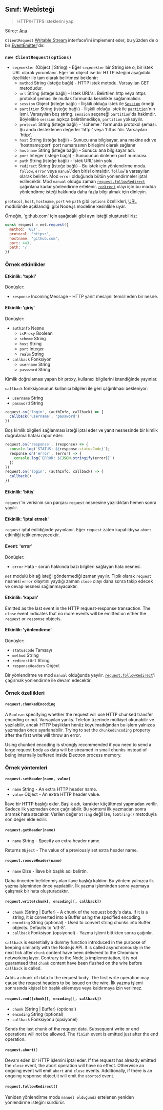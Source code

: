 ## Sınıf: Webİsteği

> HTTP/HTTPS isteklerini yap.

Süreç: [Ana](../glossary.md#main-process)

`ClientRequest` [Writable Stream](https://nodejs.org/api/stream.html#stream_writable_streams) interface'ini implement eder, bu yüzden de o bir [EventEmitter](https://nodejs.org/api/events.html#events_class_eventemitter)'dır.

### `new ClientRequest(options)`

* `seçenekler` (Object | String) - Eğer `seçenekler` bir String ise o, bir istek URL olarak yorumlanır. Eğer bir object ise bir HTTP isteğini aşağıdaki özellikler ile tam olarak belirtmesi beklenir: 
  * `method` String (isteğe bağlı) - HTTP istek metodu. Varsayılan GET metodudur.
  * `url` String (isteğe bağlı) - İstek URL'si. Belirtilen http veya https protokol şeması ile mutlak formunda kesinlikle sağlanmalıdır.
  * `session` Object (isteğe bağlı) - İlişkili olduğu istek ile [`Session`](session.md) örneği.
  * `partition` String (isteğe bağlı) - İlişkili olduğu istek ile [`partition`](session.md)'nın ismi. Varsayılan boş string. `session` seçeneği `partition`'da hakimdir. Böylelikle `session` açıkça belirtilmedikçe, `partition` yoksayılır.
  * `protocol` String (isteğe bağlı) - 'scheme:' formunda protokol şeması. Şu anda desteklenen değerler 'http:' veya 'https:'dir. Varsayılan 'http:'.
  * `host` String (isteğe bağlı) - Sunucu ana bilgisayar, ana makine adı ve 'hostname:port' port numarasının birleşimi olarak sağlanır
  * `hostname` String (isteğe bağlı) - Sunucu ana bilgisayar adı.
  * `port` Integer (isteğe bağlı) - Sunucunun dinlenen port numarası.
  * `path` String (isteğe bağlı) - İstek URL'sinin yolu.
  * `redirect` String (isteğe bağlı) - Bu istek için yönlendirme modu. `follow`, `error` veya `manual`'den birisi olmalıdır. `follow`'a varsayılan olarak belirler. Mod `error` olduğunda bütün yönlendirmeler iptal edilecektir. Mod `manual` olduğu zaman [`request.followRedirect`](#requestfollowRedirect) çağırılana kadar yönlendirme ertelenir. [`redirect`](#event-redirect) olayı için bu modda yönlendirme isteği hakkında daha fazla bilgi almak için dinleyin.

`protocol`, `host`, `hostname`, `port` ve `path` gibi `options` özellikleri, [URL](https://nodejs.org/api/url.html) modülünde açıklandığı gibi Node.js modeline kesinlikle uyar.

Örneğin, 'github.com' için aşağıdaki gibi aynı isteği oluşturabiliriz:

```JavaScript
const request = net.request({
  method: 'GET',
  protocol: 'https:',
  hostname: 'github.com',
  port: 443,
  path: '/'
})
```

### Örnek etkinlikler

#### Etkinlik: 'tepki'

Dönüşler:

* `response` IncomingMessage - HTTP yanıt mesajını temsil eden bir nesne.

#### Etkinlik: 'giriş'

Dönüşler:

* `authInfo` Nesne 
  * `isProxy` Boolean
  * `scheme` String
  * `host` String
  * `port` Integer
  * `realm` String
* `callback` Fonksiyon 
  * `username` String
  * `password` String

Kimlik doğrulaması yapan bir proxy, kullanıcı bilgilerini istendiğinde yayınlar.

`callback` fonksiyonunun kullanıcı bilgileri ile geri çağırılması bekleniyor:

* `username` String
* `password` String

```JavaScript
request.on('login', (authInfo, callback) => {
  callback('username', 'password')
})
```

Boş kimlik bilgileri sağlanması isteği iptal eder ve yanıt nesnesinde bir kimlik doğrulama hatası rapor eder:

```JavaScript
request.on('response', (response) => {
  console.log(`STATUS: ${response.statusCode}`);
  response.on('error', (error) => {
    console.log(`ERROR: ${JSON.stringify(error)}`)
  })
})
request.on('login', (authInfo, callback) => {
  callback()
})
```

#### Etkinlik: 'bitiş'

`request`'in verisinin son parçası `request` nesnesine yazıldıktan hemen sonra yayılır.

#### Etkinlik: 'iptal etmek'

`request` iptal edildiğinde yayınlanır. Eğer `request` zaten kapatıldıysa `abort` etkinliği tetiklenmeyecektir.

#### Event: 'error'

Dönüşler:

* `error` Hata - sorun hakkında bazı bilgileri sağlayan hata nesnesi.

`net` modulü bir ağ isteği göndermediği zaman yayılır. Tipik olarak `request` nesnesi `error` olayıtını yaydığı zaman `close` olayı daha sonra takip edecek ve cevap nesnesi sağlanmayacaktır.

#### Etkinlik: 'kapalı'

Emitted as the last event in the HTTP request-response transaction. The `close` event indicates that no more events will be emitted on either the `request` or `response` objects.

#### Etkinlik: 'yönlendirme'

Dönüşler:

* `statusCode` Tamsayı
* `method` String
* `redirectUrl` String
* `responseHeaders` Object

Bir yönlendirme ve mod `manual` olduğunda yayılır. [`request.followRedirect`](#requestfollowRedirect)'i çağırmak yönlendirme ile devam edecektir.

### Örnek özellikleri

#### `request.chunkedEncoding`

A `Boolean` specifying whether the request will use HTTP chunked transfer encoding or not. Varsayılan yanlış. Telefon üzerinde mülkiyet okunabilir ve yazılabilir, ancak HTTP başlıkları henüz koyulmadığından bu işlem yalnızca yazmadan önce ayarlanabilir. Trying to set the `chunkedEncoding` property after the first write will throw an error.

Using chunked encoding is strongly recommended if you need to send a large request body as data will be streamed in small chunks instead of being internally buffered inside Electron process memory.

### Örnek yöntemleri

#### `request.setHeader(name, value)`

* `name` String - An extra HTTP header name.
* `value` Object - An extra HTTP header value.

İlave bir HTTP başlığı ekler. Başlık adı, karakter küçültmesi yapmadan verilir. Sadece ilk yazmadan önce çağrılabilir. Bu yöntemi ilk yazmadan sonra aramak hata atacaktır. Verilen değer `String` değil ise, `toString()` metoduyla son değer elde edilir.

#### `request.getHeader(name)`

* `name` String - Specify an extra header name.

Returns `Object` - The value of a previously set extra header name.

#### `request.removeHeader(name)`

* `name` Dize - İlave bir başlık adı belirtin.

Daha önceden belirlenmiş olan ilave başlığı kaldırır. Bu yöntem yalnızca ilk yazma işleminden önce yapılabilir. İlk yazma işleminden sonra yapmaya çalışmak bir hata oluşturacaktır.

#### `request.write(chunk[, encoding][, callback])`

* `chunk` (String | Buffer) - A chunk of the request body's data. If it is a string, it is converted into a Buffer using the specified encoding.
* `encoding` String (optional) - Used to convert string chunks into Buffer objects. Defaults to 'utf-8'.
* `callback` Fonksiyon (opsiyonel) - Yazma işlemi bittikten sonra çağırılır.

`callback` is essentially a dummy function introduced in the purpose of keeping similarity with the Node.js API. It is called asynchronously in the next tick after `chunk` content have been delivered to the Chromium networking layer. Contrary to the Node.js implementation, it is not guaranteed that `chunk` content have been flushed on the wire before `callback` is called.

Adds a chunk of data to the request body. The first write operation may cause the request headers to be issued on the wire. İlk yazma işlemi sonrasında kişisel bir başlık eklemeye veya kaldırmaya izin verilmez.

#### `request.end([chunk][, encoding][, callback])`

* `chunk` (String | Buffer) (optional)
* `encoding` String (optional)
* `callback` Fonksiyonu (opsiyonel)

Sends the last chunk of the request data. Subsequent write or end operations will not be allowed. The `finish` event is emitted just after the end operation.

#### `request.abort()`

Devam eden bir HTTP işlemini iptal eder. If the request has already emitted the `close` event, the abort operation will have no effect. Otherwise an ongoing event will emit `abort` and `close` events. Additionally, if there is an ongoing response object,it will emit the `aborted` event.

#### `request.followRedirect()`

Yeniden yönlendirme modu `manuel olduğunda` ertelenen yeniden yönlendirme isteğini sürdürür.